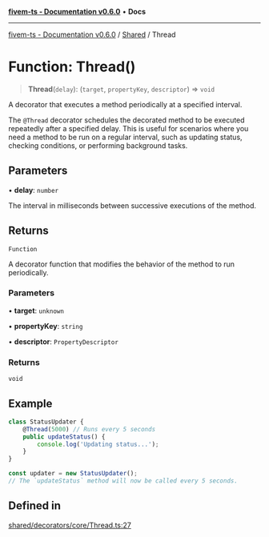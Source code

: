 [**fivem-ts - Documentation v0.6.0**](../../../README.md) • **Docs**

***

[fivem-ts - Documentation v0.6.0](../../../README.md) / [Shared](../README.md) / Thread

# Function: Thread()

> **Thread**(`delay`): (`target`, `propertyKey`, `descriptor`) => `void`

A decorator that executes a method periodically at a specified interval.

The `@Thread` decorator schedules the decorated method to be executed repeatedly after a specified delay.
This is useful for scenarios where you need a method to be run on a regular interval, such as updating
status, checking conditions, or performing background tasks.

## Parameters

• **delay**: `number`

The interval in milliseconds between successive executions of the method.

## Returns

`Function`

A decorator function that modifies the behavior of the method to run periodically.

### Parameters

• **target**: `unknown`

• **propertyKey**: `string`

• **descriptor**: `PropertyDescriptor`

### Returns

`void`

## Example

```ts
class StatusUpdater {
    @Thread(5000) // Runs every 5 seconds
    public updateStatus() {
        console.log('Updating status...');
    }
}

const updater = new StatusUpdater();
// The `updateStatus` method will now be called every 5 seconds.
```

## Defined in

[shared/decorators/core/Thread.ts:27](https://github.com/Purpose-Dev/fivem-ts/blob/main/src/shared/decorators/core/Thread.ts#L27)
